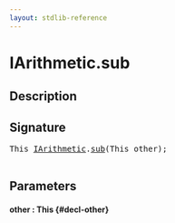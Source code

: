 ```yaml
---
layout: stdlib-reference
---
```


# IArithmetic\.sub

## Description





## Signature 

<pre>
<span class="code_keyword">This</span> <a href="/stdlib-reference/interfaces/IArithmetic/index" class="code_type">IArithmetic</a>.<a href="/stdlib-reference/interfaces/IArithmetic/sub">sub</a>(<span class="code_keyword">This</span> <span class='code_param'>other</span>);

</pre>

## Parameters

#### other  : This {#decl-other}

